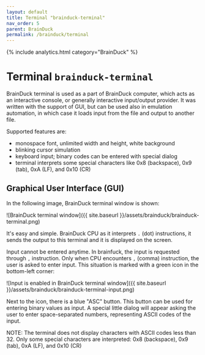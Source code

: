 ```yaml
---
layout: default
title: Terminal "brainduck-terminal"
nav_order: 5
parent: BrainDuck
permalink: /brainduck/terminal
---
```


{% include analytics.html category="BrainDuck" %}

# Terminal `brainduck-terminal`

BrainDuck terminal is used as a part of BrainDuck computer, which acts as an interactive console, or generally
interactive input/output provider. It was written with the support of GUI, but can be used also in emulation automation,
in which case it loads input from the file and output to another file.

Supported features are:

- monospace font, unlimited width and height, white background
- blinking cursor simulation
- keyboard input; binary codes can be entered with special dialog
- terminal interprets some special characters like 0x8 (backspace), 0x9 (tab), 0xA (LF), and 0x10 (CR)

## Graphical User Interface (GUI)

In the following image, BrainDuck terminal window is shown:

![BrainDuck terminal window]({{ site.baseurl }}/assets/brainduck/brainduck-terminal.png)

It's easy and simple. BrainDuck CPU as it interprets `.` (dot) instructions, it sends the output to this terminal and it
is displayed on the screen.

Input cannot be entered anytime. In brainfuck, the input is requested through `,` instruction. Only when CPU
encounters `,` (comma) instruction, the user is asked to enter input. This situation is marked with a green icon in the
bottom-left corner:

![Input is enabled in BrainDuck terminal window]({{ site.baseurl }}/assets/brainduck/brainduck-terminal-input.png)

Next to the icon, there is a blue "ASC" button. This button can be used for entering binary values as input. A special
little dialog will appear asking the user to enter space-separated numbers, representing ASCII codes of the input.

NOTE: The terminal does not display characters with ASCII codes less than 32. Only some special characters are
interpreted: 0x8 (backspace), 0x9 (tab), 0xA (LF), and 0x10 (CR)
